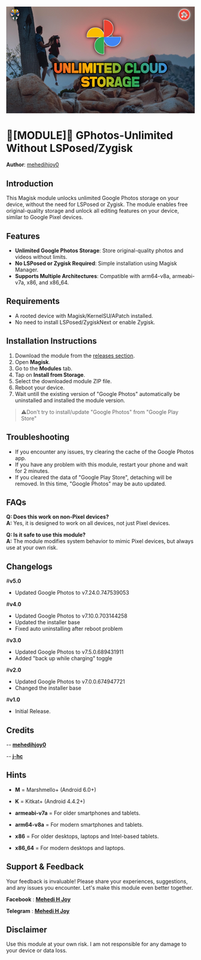 ![Cover Photo](https://github.com/mehedihjoy0/GPhotos-Unlimited/blob/main/cover-photo.png)

# 🧩[MODULE]🧩 GPhotos-Unlimited Without LSPosed/Zygisk

**Author**: [mehedihjoy0](https://github.com/mehedihjoy0)   


## Introduction

This Magisk module unlocks unlimited Google Photos storage on your device, without the need for LSPosed or Zygisk. The module enables free original-quality storage and unlock all editing features on your device, similar to Google Pixel devices.

## Features

- **Unlimited Google Photos Storage**: Store original-quality photos and videos without limits.
- **No LSPosed or Zygisk Required**: Simple installation using Magisk Manager.
- **Supports Multiple Architectures**: Compatible with arm64-v8a, armeabi-v7a, x86, and x86_64.

## Requirements​

- A rooted device with Magisk/KernelSU/APatch installed.
- No need to install LSPosed/ZygiskNext or enable Zygisk.

## Installation Instructions

1. Download the module from the [releases section](https://github.com/mehedihjoy0/GPhotos-Unlimited/releases).
2. Open **Magisk**.
3. Go to the **Modules** tab.
4. Tap on **Install from Storage**.
5. Select the downloaded module ZIP file.
6. Reboot your device.
7. Wait untill the existing version of "Google Photos" automatically be uninstalled and installed the module version.

>⚠️Don't try to install/update "Google Photos" from "Google Play Store"

## Troubleshooting

- If you encounter any issues, try clearing the cache of the Google Photos app.
- If you have any problem with this module, restart your phone and wait for 2 minutes.
- If you cleared the data of "Google Play Store", detaching will be removed. In this time, "Google Photos" may be auto updated.

## FAQs

**Q: Does this work on non-Pixel devices?**  
**A:** Yes, it is designed to work on all devices, not just Pixel devices.

**Q: Is it safe to use this module?**  
**A:** The module modifies system behavior to mimic Pixel devices, but always use at your own risk.

## Changelogs

#**v5.0**
* Updated Google Photos to v7.24.0.747539053

#**v4.0**

* Updated Google Photos to v7.10.0.703144258
* Updated the installer base
* Fixed auto uninstalling after reboot problem

#**v3.0**

* Updated Google Photos to v7.5.0.689431911
* Added "back up while charging" toggle

#**v2.0**

* Updated Google Photos to v7.0.0.674947721
* Changed the installer base

#**v1.0**

* Initial Release.

## Credits
-- [**mehedihjoy0**](https://github.com/mehedihjoy0)

-- [**j-hc**](https://github.com/j-hc)

## Hints

- **M** = Marshmello+ (Android 6.0+)
- **K** = Kitkat+ (Android 4.4.2+)

- **armeabi-v7a** = For older smartphones and tablets.
- **arm64-v8a** = For modern smartphones and tablets.
- **x86** = For older desktops, laptops and Intel-based tablets.
- **x86_64** = For modern desktops and laptops.

## Support & Feedback​

Your feedback is invaluable! Please share your experiences, suggestions, and any issues you encounter. Let's make this module even better together.

**Facebook** : [**Mehedi H Joy**](https://www.facebook.com/mehedihjoy0)

**Telegram** : [**Mehedi H Joy**](https://t.me/mehedihjoy0)

## Disclaimer

Use this module at your own risk. I am not responsible for any damage to your device or data loss.

